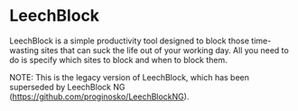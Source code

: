 # LeechBlock
LeechBlock is a simple productivity tool designed to block those time-wasting sites that can suck the life out of your working day. All you need to do is specify which sites to block and when to block them.

NOTE: This is the legacy version of LeechBlock, which has been superseded by LeechBlock NG (https://github.com/proginosko/LeechBlockNG).
